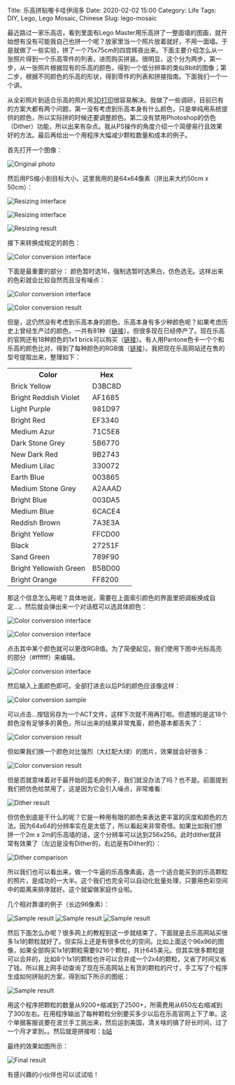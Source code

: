 Title: 乐高拼贴喔卡哇伊阔多
Date: 2020-02-02 15:00
Category: Life
Tags: DIY, Lego, Lego Mosaic, Chinese
Slug: lego-mosaic

最近路过一家乐高店，看到里面有Lego Master用乐高拼了一整面墙的图画，就开始想有没有可能我自己也拼一个呢？放家里当一个照片放着就好，不用一面墙。于是就做了一些实验，拼了一个75x75cm的四宫辉夜出来。下面主要介绍怎么从一张照片得到一个乐高零件的列表，进而购买拼装。很明显，这个分为两步，第一步，从一张照片根据现有的乐高的颜色，得到一个低分辨率的类似8bit的图像；第二步，根据不同颜色的乐高的形状，得到零件的列表和拼接指南。下面我们一个一个讲。

从全彩照片到适合乐高的照片用[3D打印](/3d-print-faq.html)很容易解决。我做了一些调研，目前已有的方案大都有两个问题，第一没有考虑到乐高本身有什么颜色，只是单纯用系统提供的颜色，所以实际拼的时候还要调整颜色。第二没有禁用Photoshop的仿色（Dither）功能，所以出来有杂点。我从PS操作的角度介绍一个简便易行且效果好的方法。最后再给出一个用程序大幅减少颗粒数量和成本的例子。

首先打开一个图像：

![Original photo](/images/lego-mosaic-original.jpg)

然后用PS缩小到目标大小。这里我用的是64x64像素（拼出来大约50cm x 50cm）：

![Resizing interface](/images/lego-mosaic-figure1-chinese.png)

![Resizing interface](/images/lego-mosaic-figure2-chinese.png)

![Resizing result](/images/lego-mosaic-figure3.jpg)

接下来转换成规定的颜色：

![Color conversion interface](/images/lego-mosaic-figure4-chinese.png)

下面是最重要的部分：
颜色暂时选16，强制选暂时选黑白，仿色选无。这样出来的色彩就会比较自然而且没有噪点：

![Color conversion interface](/images/lego-mosaic-figure5-chinese.png)

![Color conversion result](/images/lego-mosaic-figure6.jpg)

但是，这仍然没有考虑到乐高本身的颜色。乐高本身有多少种颜色呢？如果考虑历史上曾经生产过的颜色，一共有81种（[链接](https://www.bricklink.com/catalogColors.asp)）。但很多现在已经停产了。现在乐高的官网还有18种颜色的1x1 brick可以购买（[链接](https://www.lego.com/en-us/page/static/pick-a-brick?query=1x1%20brick&page=1)）。有人用Pantone色卡一个个和乐高的颜色比对，得到了每种颜色的RGB值（[链接](http://www.bartneck.de/2016/09/09/the-curious-case-of-lego-colors/)）。我把现在乐高网站还在售的型号提取出来，整理如下：

<table><tr><th>Color</th><th>Hex<th><tr>
<tr><td>Brick Yellow          </td><td>D3BC8D</td></tr>
<tr><td>Bright Reddish Violet </td><td>AF1685</td></tr>
<tr><td>Light Purple          </td><td>981D97</td></tr>
<tr><td>Bright Red            </td><td>EF3340</td></tr>
<tr><td>Medium Azur           </td><td>71C5E8</td></tr>
<tr><td>Dark Stone Grey       </td><td>5B6770</td></tr>
<tr><td>New Dark Red          </td><td>9B2743</td></tr>
<tr><td>Medium Lilac          </td><td>330072</td></tr>
<tr><td>Earth Blue            </td><td>003865</td></tr>
<tr><td>Medium Stone Grey     </td><td>A2AAAD</td></tr>
<tr><td>Bright Blue           </td><td>003DA5</td></tr>
<tr><td>Medium Blue           </td><td>6CACE4</td></tr>
<tr><td>Reddish Brown         </td><td>7A3E3A</td></tr>
<tr><td>Bright Yellow         </td><td>FFCD00</td></tr>
<tr><td>Black                 </td><td>27251F</td></tr>
<tr><td>Sand Green            </td><td>789F90</td></tr>
<tr><td>Bright Yellowish Green</td><td>B5BD00 </td></tr>
<tr><td>Bright Orange         </td><td>FF8200</td></tr>
</table>

那这个信息怎么用呢？具体地说，需要在上面索引颜色的界面里把调板换成自定...，然后就会弹出来一个对话框可以选具体颜色：

![Color conversion interface](/images/lego-mosaic-figure7-chinese.png)

![Color conversion interface](/images/lego-mosaic-figure8-chinese.png)

点击其中某个颜色就可以更改RGB值。为了简便起见，我们使用下图中光标高亮的部分（#ffffff）来编辑。

![Color conversion interface](/images/lego-mosaic-figure9-chinese.png)

然后输入上面颜色即可。全部打进去以后PS的颜色应该像这样：

![Color conversion sample](/images/lego-mosaic-figure10-chinese.png)

可以点击...按钮另存为一个ACT文件，这样下次就不用再打啦。但遗憾的是这18个颜色没有足够多的黄色，所以出来的结果非常鬼畜，颜色基本都丢失了：

![Color conversion result](/images/lego-mosaic-figure11.jpg)

但如果我们换一个颜色对比强烈（大红配大绿）的图片，效果就会好很多：

![Color conversion result](/images/lego-mosaic-figure12.jpg)

但是否就意味着对于最开始的蓝毛的例子，我们就没办法了吗？也不是。前面提到我们把仿色给禁用了，这是因为它会引入噪点，非常难看:

![Dither result](/images/lego-mosaic-figure13.jpg)

但仿色到底是干什么的呢？它是一种用有限的颜色来表达更丰富的灰度和颜色的方法。因为64x64的分辨率实在是太低了，所以看起来非常奇怪。如果比如我们想拼一个2m x 2m的乐高墙的话，这个分辨率可以达到256x256。此时dither就非常有效果了（左边是没有Dither的，右边是有Dither的）：

![Dither comparison](/images/lego-mosaic-figure14.jpg)

所以我们也可以看出来，做一个牛逼的乐高像素画，选一个适合能买到的乐高颗粒的照片，是成功的一大半。这个我们也完全可以自动化批量处理，只要用色彩空间中的距离来排序就好。这个就留做家庭作业啦。

几个相对靠谱的例子（长边96像素）：

![Sample result](/images/lego-mosaic-figure15.png)
![Sample result](/images/lego-mosaic-figure16.png)
![Sample result](/images/lego-mosaic-figure17.png)

然后下面怎么办呢？很多网上的教程到这一步就结束了，下面就是去乐高网站买很多1x1的颗粒就好了。但实际上还是有很多优化的空间。比如上面这个96x96的图像，如果全部购买1x1的颗粒需要9216个颗粒，共计645美元。但其实很多颗粒是可以合并的，比如8个1x1的颗粒也许可以合并成一个2x4的颗粒，又省了时间又省了钱。所以我上网手动查询了现在乐高网站上有货的颗粒的尺寸，手工写了个程序生成如何拼贴的方案，得到如下所示的图纸：

![Sample result](/images/lego-mosaic-merged.png)

用这个程序把颗粒的数量从9200+缩减到了2500+，所需费用从650左右缩减到了300左右。在用程序输出了每种颗粒分别要买多少以后在乐高官网上下了单。这个单据客服说要在波兰手工挑出来，然后运到美国，清关啥的搞了好长时间，过了一个月才拿到。。然后就是拼接啦：[b站](https://www.bilibili.com/video/av86261283)

最终的效果如图所示：

![Final result](/images/lego-mosaic-result.jpg)

有感兴趣的小伙伴也可以试试哈！